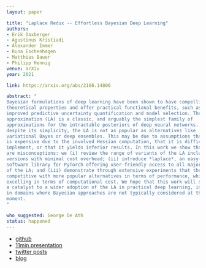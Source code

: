 ```yaml
---
layout: paper

title: "Laplace Redux -- Effortless Bayesian Deep Learning"
authors:
- Erik Daxberger
- Agustinus Kristiadi
- Alexander Immer
- Runa Eschenhagen
- Matthias Bauer
- Philipp Hennig
venue: arXiv
year: 2021

link: https://arxiv.org/abs/2106.14806

abstract: "
Bayesian formulations of deep learning have been shown to have compelling
theoretical properties and offer practical functional benefits, such as
improved predictive uncertainty quantification and model selection. The Laplace
approximation (LA) is a classic, and arguably the simplest family of
approximations for the intractable posteriors of deep neural networks. Yet,
despite its simplicity, the LA is not as popular as alternatives like
variational Bayes or deep ensembles. This may be due to assumptions that the LA
is expensive due to the involved Hessian computation, that it is difficult to
implement, or that it yields inferior results. In this work we show that these
are misconceptions: we (i) review the range of variants of the LA including
versions with minimal cost overhead; (ii) introduce *laplace*, an easy-to-use
software library for PyTorch offering user-friendly access to all major flavors
of the LA; and (iii) demonstrate through extensive experiments that the LA is
competitive with more popular alternatives in terms of performance, while
excelling in terms of computational cost. We hope that this work will serve as
a catalyst to a wider adoption of the LA in practical deep learning, including
in domains where Bayesian approaches are not typically considered at the
moment.
"

who_suggested: George De Ath
status: happened
---
```

- [github](https://github.com/AlexImmer/Laplace)
- [11min presentation](https://www.youtube.com/watch?v=nMONiYLWWOU)
- [twitter posts](https://twitter.com/a1mmer/status/1454057888759037955)
- [blog](https://agustinus.kristia.de/techblog/2021/10/27/laplace/)
